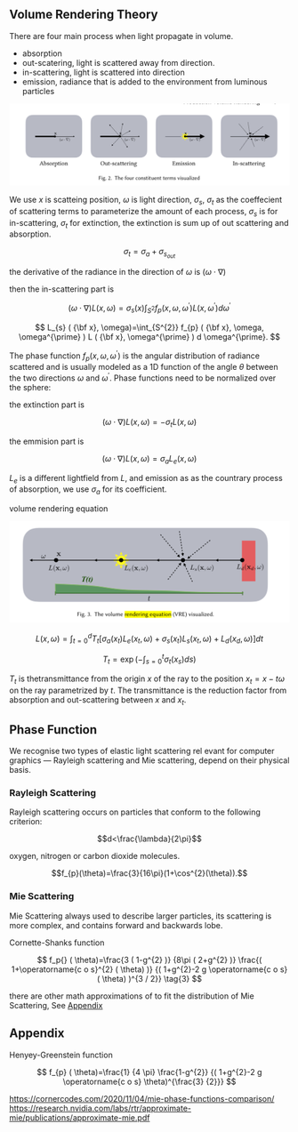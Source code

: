 ## Volume Rendering Theory


There are four main process when light propagate in volume.

- absorption
- out-scatering, light is scattered away from direction.
- in-scattering, light is scattered into direction
- emission, radiance that is added to the environment from luminous particles
    
![alt text](image.png)

We use $x$ is scatteing position, $\omega$ is light direction, $\sigma_s$, $\sigma_t$ as the coeffecient of scattering terms to parameterize the amount of each process, $\sigma_s$ is for in-scattering, $\sigma_t$ for extinction, the extinction is sum up of out scattering and absorption.

$$\sigma_t = \sigma_a + \sigma_{s_{out}}$$


the derivative of the radiance in the direction of $\omega$ is $(\omega\cdot\nabla)$

then the in-scattering part is

$$(\omega\cdot\nabla)L(x,\omega)=\sigma_s(x)\int_{S^2}f_p(x,\omega,\omega^{\prime})L(x,\omega^{\prime})d\omega^{\prime}$$


$$
L_{s} ( {\bf x}, \omega)=\int_{S^{2}} f_{p} ( {\bf x}, \omega, \omega^{\prime} ) L ( {\bf x}, \omega^{\prime} ) d \omega^{\prime}. 
$$


The phase function $f_p(x,\omega,\omega^{\prime})$ is the angular distribution of radiance scattered and
 is usually modeled as a 1D function of the angle $\theta$ between the two directions $\omega$ and $\omega^\prime$. Phase functions
 need to be normalized over the sphere:

the extinction part is

$$(\omega\cdot\nabla)L(x,\omega)=-\sigma_tL(x, \omega)$$

the emmision part is

$$(\omega\cdot\nabla)L(x,\omega)=\sigma_aL_e(x, \omega)$$

$L_e$ is a different lightfield from $L$, and emission as as the countrary process of absorption, we use $\sigma_a$ for its coefficient.

volume rendering equation

![alt text](image-1.png)

$$L(x,\omega)=\int_{t=0}^dT_{t}\left[\sigma_a(x_t)L_e(x_t,\omega)+\sigma_s(x_t)L_s(x_t,\omega)+L_d(x_d,\omega)\right]dt$$

$$T_{t} = \exp\left(-\int_{s=0}^t\sigma_t(x_s)ds\right)$$

$T_{t}$ is thetransmittance from the origin $x$ of the ray to the position $x_t = x-t\omega$ on the ray parametrized
 by $t$. The transmittance is the reduction factor from absorption and out-scattering between $x$
 and $x_t$.


## Phase Function

We recognise two types of elastic light scattering rel
evant for computer graphics — Rayleigh scattering and
 Mie scattering, depend on their physical basis.


### Rayleigh Scattering

Rayleigh scattering occurs on particles that conform to the following criterion:

$$d<\frac{\lambda}{2\pi}$$


oxygen, nitrogen or carbon dioxide molecules.

$$f_{p}(\theta)=\frac{3}{16\pi}(1+\cos^{2}(\theta)).$$

### Mie Scattering

Mie Scattering always used to describe larger particles, its scattering is more complex, and contains forward and backwards lobe.

Cornette-Shanks function

$$
f_p{} ( \theta)=\frac{3 ( 1-g^{2} )} {8\pi ( 2+g^{2} )} \frac{( 1+\operatorname{c o s}^{2} ( \theta) )} {( 1+g^{2}-2 g \operatorname{c o s} ( \theta) )^{3 / 2}} \tag{3} 
$$

there are other math approximations of to fit the distribution of Mie Scattering, See [Appendix](##Appendix)



## Appendix

Henyey-Greenstein function

$$
f_{p} ( \theta)=\frac{1} {4 \pi} \frac{1-g^{2}} {( 1+g^{2}-2 g \operatorname{c o s} \theta)^{\frac{3} {2}}} 
$$


https://cornercodes.com/2020/11/04/mie-phase-functions-comparison/
https://research.nvidia.com/labs/rtr/approximate-mie/publications/approximate-mie.pdf
